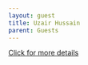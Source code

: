 ```yaml
---
layout: guest
title: Uzair Hussain
parent: Guests
---
```



<div class="badge-base LI-profile-badge" data-locale="en_US" data-size="medium" data-theme="light" data-type="VERTICAL" data-vanity="uzairhussain" data-version="v1"><a class="badge-base__link LI-simple-link" href="https://www.linkedin.com/in/uzairhussain?trk=profile-badge">Click for more details</a></div>


